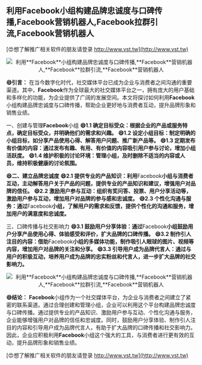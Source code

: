 ## **利用**Facebook**小组构建品牌忠诚度与口碑传播,**Facebook**营销机器人,**Facebook**拉群引流,**Facebook**营销机器人**

[😍想了解推广相关软件的朋友请登录 http://www.vst.tw](http://www.vst.tw)

 <center><img src="https://vst.tw/MP4/tuiguang/png/7.png" alt="利用**Facebook**小组构建品牌忠诚度与口碑传播,**Facebook**营销机器人,**Facebook**拉群引流,**Facebook**营销机器人"></center>

**😄引言：**
在当今数字化时代，社交媒体平台已成为企业与消费者之间沟通的重要渠道。其中，**Facebook**作为全球最大的社交媒体平台之一，拥有庞大的用户基础和多样化的功能，为企业提供了广阔的发展空间。本文将探讨如何利用**Facebook**小组构建品牌忠诚度与口碑传播，帮助企业更好地与消费者互动，提升品牌形象和销售业绩。

一、创建与管理**Facebook**小组
**😄1.1 确定目标受众：根据企业的产品或服务特点，确定目标受众，并明确他们的需求和兴趣。**
**😄1.2 设定小组目标：制定明确的小组目标，如分享产品使用心得、解答用户问题、推广新产品等。**
**😄1.3 定期发布有价值的内容：通过发布有趣、有用、有价值的内容吸引用户参与讨论，增加小组活跃度。**
**😄1.4 维护积极的讨论环境：管理小组，及时删除不适当的内容或人员，维持积极健康的讨论氛围。**

**😄二、建立品牌忠诚度**
**😄2.1 提供专业的产品知识：利用**Facebook**小组与消费者互动，主动解答用户关于产品的问题，提供专业的产品知识和建议，增强用户对品牌的信任。**
**😄2.2 激励用户参与互动：组织有奖问答、投票、用户分享活动等，激励用户参与互动，增加用户对品牌的参与感和忠诚度。**
**😄2.3 个性化沟通与服务：通过**Facebook**小组，了解用户的需求和反馈，提供个性化的沟通和服务，增加用户的满意度和忠诚度。**

三、口碑传播与社交影响力
**😄3.1 鼓励用户分享体验：通过**Facebook**小组鼓励用户分享产品使用心得、体验感受和评价，扩大品牌的口碑传播。**
**😄3.2 制作引人注目的内容：借助**Facebook**小组的多媒体功能，制作吸引人眼球的图片、视频等内容，增加用户对品牌的关注和分享。**
**😄3.3 引导用户成为品牌代言人：通过与用户的积极互动，培养用户成为品牌的忠实粉丝和代言人，进一步扩大品牌的社交影响力。**

 <center><img src="https://vst.tw/MP4/tuiguang/png/8.png" alt="利用**Facebook**小组构建品牌忠诚度与口碑传播,**Facebook**营销机器人,**Facebook**拉群引流,**Facebook**营销机器人"></center>

**😄结论：**
**Facebook**小组作为一个社交媒体平台，为企业与消费者之间建立了紧密的联系渠道。通过合理创建和管理小组，企业可以利用这个平台构建品牌忠诚度与口碑传播。通过提供专业的产品知识、激励用户参与互动、个性化沟通与服务，企业能够增强用户对品牌的信任和忠诚度。同时，鼓励用户分享体验、制作引人注目的内容和引导用户成为品牌代言人，有助于扩大品牌的口碑传播和社交影响力。因此，企业应积极利用**Facebook**小组这个强大的工具，与消费者进行更有效的互动，提升品牌形象和销售业绩。

[😍想了解推广相关软件的朋友请登录 http://www.vst.tw](http://www.vst.tw)



